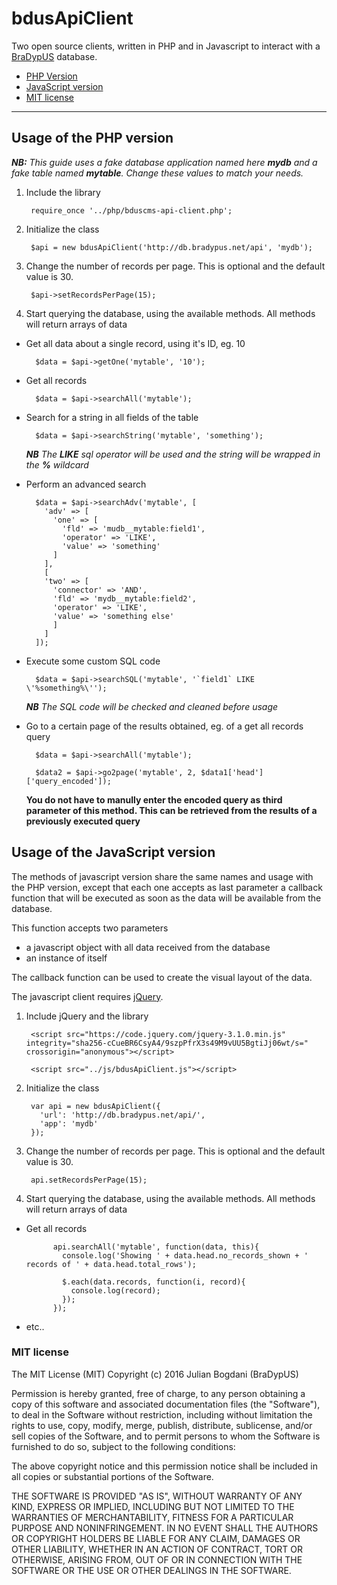 # bdusApiClient

Two open source clients, written in PHP and in Javascript to interact with a [BraDypUS](https://github.com/jbogdani/BraDypUS) database.

* [PHP Version](#usage-of-the-php-version)
* [JavaScript version](#usage-of-the-javaScript-version)
* [MIT license](mit-license)

---

## Usage of the PHP version

***NB:*** *This guide uses a fake database application named here **mydb** and a
fake table named **mytable**. Change these values to match your needs.*

1. Include the library

        require_once '../php/bduscms-api-client.php';

2. Initialize the class

        $api = new bdusApiClient('http://db.bradypus.net/api', 'mydb');

3. Change the number of records per page. This is optional and the default value is 30.

        $api->setRecordsPerPage(15);

3. Start querying the database, using the available methods. All methods will
return arrays of data

  * Get all data about a single record, using it's ID, eg. 10

          $data = $api->getOne('mytable', '10');

  * Get all records

          $data = $api->searchAll('mytable');

  * Search for a string in all fields of the table

          $data = $api->searchString('mytable', 'something');

    ***NB*** *The **LIKE** sql operator will be used and the string will be wrapped in the **%** wildcard*

  * Perform an advanced search

          $data = $api->searchAdv('mytable', [
            'adv' => [
              'one' => [
                'fld' => 'mudb__mytable:field1',
                'operator' => 'LIKE',
                'value' => 'something'
              ]
            ],
            [
            'two' => [
              'connector' => 'AND',
              'fld' => 'mydb__mytable:field2',
              'operator' => 'LIKE',
              'value' => 'something else'
              ]
            ]
          ]);

  * Execute some custom SQL code

          $data = $api->searchSQL('mytable', '`field1` LIKE \'%something%\'');

    ***NB*** *The SQL code will be checked and cleaned before usage*

  * Go to a certain page of the results obtained, eg. of a get all records query

          $data = $api->searchAll('mytable');

          $data2 = $api->go2page('mytable', 2, $data1['head']['query_encoded']);

      **You do not have to manully enter the encoded query as third parameter of this method. This can be retrieved from the results of a previously executed query**


## Usage of the JavaScript version
The methods of javascript version share the same names and usage with the PHP version,
except that each one accepts as last parameter a callback function that will be executed as soon as the data will be available from the database.

This function accepts two parameters

  * a javascript object with all data received from the database
  * an instance of itself

The callback function can be used to create the visual layout of the data.

The javascript client requires [jQuery](https://jquery.com/).

1. Include jQuery and the library

        <script src="https://code.jquery.com/jquery-3.1.0.min.js"   integrity="sha256-cCueBR6CsyA4/9szpPfrX3s49M9vUU5BgtiJj06wt/s="   crossorigin="anonymous"></script>

        <script src="../js/bdusApiClient.js"></script>

2. Initialize the class

        var api = new bdusApiClient({
          'url': 'http://db.bradypus.net/api/',
          'app': 'mydb'
        });

3. Change the number of records per page. This is optional and the default value is 30.

        api.setRecordsPerPage(15);

3. Start querying the database, using the available methods. All methods will
return arrays of data

  * Get all records

              api.searchAll('mytable', function(data, this){
                console.log('Showing ' + data.head.no_records_shown + ' records of ' + data.head.total_rows');

                $.each(data.records, function(i, record){
                  console.log(record);
                });
              });

  * etc..



### MIT license

The MIT License (MIT)
Copyright (c) 2016 Julian Bogdani (BraDypUS)

Permission is hereby granted, free of charge, to any person obtaining a copy of this software and associated documentation files (the "Software"), to deal in the Software without restriction, including without limitation the rights to use, copy, modify, merge, publish, distribute, sublicense, and/or sell copies of the Software, and to permit persons to whom the Software is furnished to do so, subject to the following conditions:

The above copyright notice and this permission notice shall be included in all copies or substantial portions of the Software.

THE SOFTWARE IS PROVIDED "AS IS", WITHOUT WARRANTY OF ANY KIND, EXPRESS OR IMPLIED, INCLUDING BUT NOT LIMITED TO THE WARRANTIES OF MERCHANTABILITY, FITNESS FOR A PARTICULAR PURPOSE AND NONINFRINGEMENT. IN NO EVENT SHALL THE AUTHORS OR COPYRIGHT HOLDERS BE LIABLE FOR ANY CLAIM, DAMAGES OR OTHER LIABILITY, WHETHER IN AN ACTION OF CONTRACT, TORT OR OTHERWISE, ARISING FROM, OUT OF OR IN CONNECTION WITH THE SOFTWARE OR THE USE OR OTHER DEALINGS IN THE SOFTWARE.

